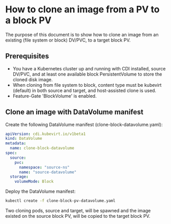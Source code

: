 # How to clone an image from a PV to a block PV
The purpose of this document is to show how to clone an image from an existing (file system or block) DV/PVC, to a target block PV.

## Prerequisites
- You have a Kubernetes cluster up and running with CDI installed, source DV/PVC, and at least one available block PersistentVolume to store the cloned disk image.
- When cloning from file system to block, content type must be kubevirt (default) in both source and target, and host-assisted clone is used.
- Feature-Gate 'BlockVolume' is enabled.


## Clone an image with DataVolume manifest

Create the following DataVolume manifest (clone-block-datavolume.yaml):

```yaml
apiVersion: cdi.kubevirt.io/v1beta1
kind: DataVolume
metadata:
  name: clone-block-datavolume
spec:
  source:
    pvc:
      namespace: "source-ns"
      name: "source-datavolume"
  storage:
    volumeMode: Block
```

Deploy the DataVolume manifest:

```bash
kubectl create -f clone-block-pv-datavolume.yaml
```

Two cloning pods, source and target, will be spawned and the image existed on the source block PV, will be copied to the target block PV.
